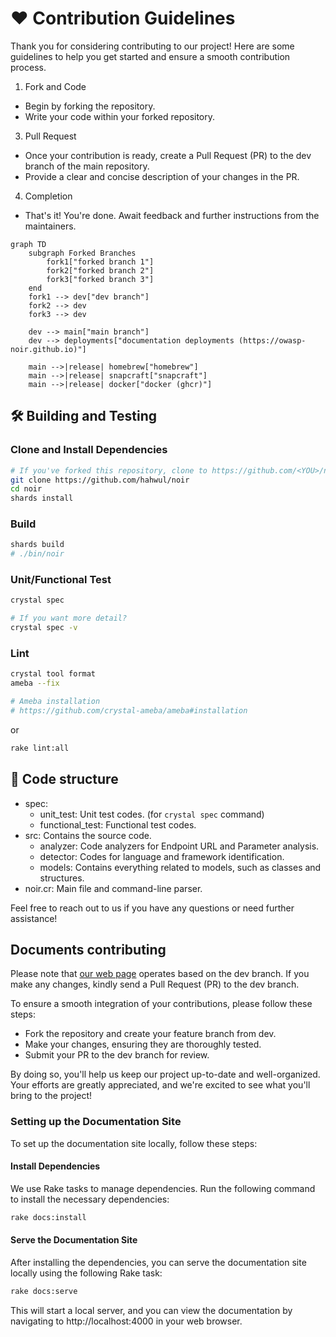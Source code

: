 # ❤️ Contribution Guidelines

Thank you for considering contributing to our project! Here are some guidelines to help you get started and ensure a smooth contribution process.

1. Fork and Code
- Begin by forking the repository.
- Write your code within your forked repository.

3. Pull Request
- Once your contribution is ready, create a Pull Request (PR) to the dev branch of the main repository.
- Provide a clear and concise description of your changes in the PR.

4. Completion
- That's it! You're done. Await feedback and further instructions from the maintainers.

```mermaid
graph TD
    subgraph Forked Branches
        fork1["forked branch 1"]
        fork2["forked branch 2"]
        fork3["forked branch 3"]
    end
    fork1 --> dev["dev branch"]
    fork2 --> dev
    fork3 --> dev
    
    dev --> main["main branch"]
    dev --> deployments["documentation deployments (https://owasp-noir.github.io)"]

    main -->|release| homebrew["homebrew"]
    main -->|release| snapcraft["snapcraft"]
    main -->|release| docker["docker (ghcr)"]
```

## 🛠️ Building and Testing
### Clone and Install Dependencies

```bash
# If you've forked this repository, clone to https://github.com/<YOU>/noir
git clone https://github.com/hahwul/noir
cd noir
shards install
```

### Build
```bash
shards build
# ./bin/noir
```

### Unit/Functional Test
```bash
crystal spec

# If you want more detail?
crystal spec -v
```

### Lint
```bash
crystal tool format
ameba --fix

# Ameba installation
# https://github.com/crystal-ameba/ameba#installation
```

or 

```bash
rake lint:all
```

## 🧭 Code structure

- spec: 
  - unit_test: Unit test codes. (for `crystal spec` command)
  - functional_test: Functional test codes.
- src: Contains the source code.
  - analyzer: Code analyzers for Endpoint URL and Parameter analysis.
  - detector: Codes for language and framework identification.
  - models: Contains everything related to models, such as classes and structures.
- noir.cr: Main file and command-line parser.

Feel free to reach out to us if you have any questions or need further assistance!

## Documents contributing

Please note that [our web page](https://owasp-noir.github.io/noir/) operates based on the dev branch. If you make any changes, kindly send a Pull Request (PR) to the dev branch. 

To ensure a smooth integration of your contributions, please follow these steps:

* Fork the repository and create your feature branch from dev.
* Make your changes, ensuring they are thoroughly tested.
* Submit your PR to the dev branch for review.

By doing so, you'll help us keep our project up-to-date and well-organized. Your efforts are greatly appreciated, and we're excited to see what you'll bring to the project!

### Setting up the Documentation Site

To set up the documentation site locally, follow these steps:

#### Install Dependencies

We use Rake tasks to manage dependencies. Run the following command to install the necessary dependencies:

```sh
rake docs:install
```

#### Serve the Documentation Site

After installing the dependencies, you can serve the documentation site locally using the following Rake task:

```sh
rake docs:serve
```

This will start a local server, and you can view the documentation by navigating to http://localhost:4000 in your web browser.
